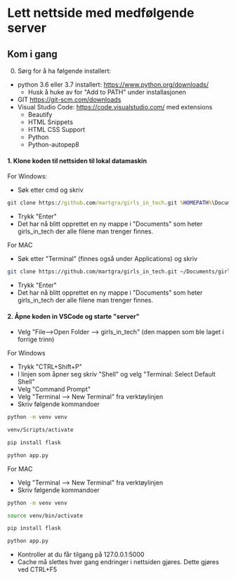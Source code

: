 # Lett nettside med medfølgende server

## Kom i gang

0. Sørg for å ha følgende installert:
* python 3.6 eller 3.7 installert: https://www.python.org/downloads/
  * Husk å huke av for "Add to PATH" under installasjonen
* GIT https://git-scm.com/downloads
* Visual Studio Code: https://code.visualstudio.com/ med extensions
  * Beautify
  * HTML Snippets
  * HTML CSS Support
  * Python
  * Python-autopep8
  
#### 1. Klone koden til nettsiden til lokal datamaskin
For Windows:
* Søk etter cmd og skriv
```cmd
git clone https://github.com/martgra/girls_in_tech.git %HOMEPATH%\Documents\girls_in_tech
```
  * Trykk "Enter"
  * Det har nå blitt opprettet en ny mappe i "Documents" som heter girls_in_tech der alle filene man trenger finnes.

For MAC
* Søk etter "Terminal" (finnes også under Applications) og skriv
```bash
git clone https://github.com/martgra/girls_in_tech.git ~/Documents/girls_in_tech
```
  * Trykk "Enter"
  * Det har nå blitt opprettet en ny mappe i "Documents" som heter girls_in_tech der alle filene man trenger finnes.

#### 2. Åpne koden in VSCode og starte "server"
  * Velg "File-->Open Folder --> girls_in_tech" (den mappen som ble laget i forrige trinn)

For Windows
  * Trykk "CTRL+Shift+P"
  * I linjen som åpner seg skriv "Shell" og velg "Terminal: Select Default Shell"
  * Velg "Command Prompt"
  * Velg "Terminal --> New Terminal" fra verktøylinjen
  * Skriv følgende kommandoer

```cmd
python -m venv venv
```
```cmd 
venv/Scripts/activate
```
```bash 
pip install flask
```
```cmd
python app.py
```
For MAC
  * Velg "Terminal --> New Terminal" fra verktøylinjen
  * Skriv følgende kommandoer

```bash
python -m venv venv
```
```bash 
source venv/bin/activate
```
```bash 
pip install flask
```
```bash
python app.py
```

* Kontroller at du får tilgang på 127.0.0.1:5000
* Cache må slettes hver gang endringer i nettsiden gjøres. Dette gjøres ved CTRL+F5
